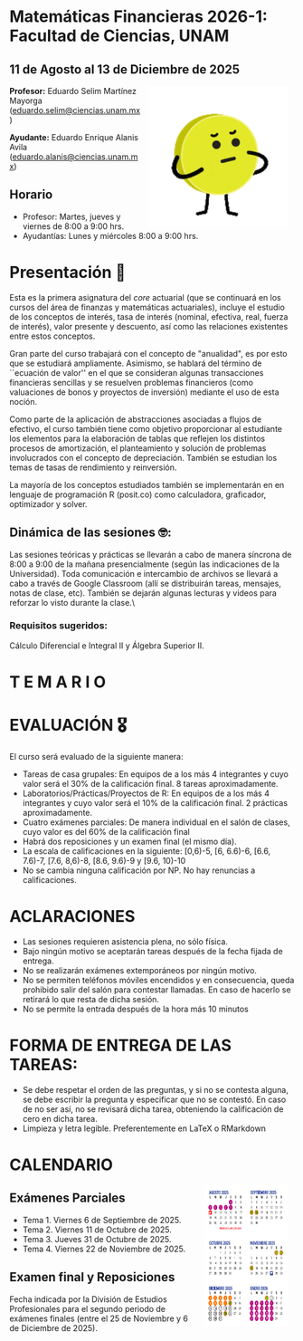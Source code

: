 # Matemáticas Financieras 2026-1: Facultad de Ciencias, UNAM
## 11 de Agosto al 13 de Diciembre de 2025

<img src="imagenes/imagen.gif" align="right" height="250" width="250" hspace="10">

**Profesor:** Eduardo Selim Martínez Mayorga (eduardo.selim@ciencias.unam.mx)

**Ayudante:** Eduardo Enrique Alanis Avila (eduardo.alanis@ciencias.unam.mx)

## Horario

+ Profesor: Martes, jueves y viernes de 8:00 a 9:00 hrs.
+ Ayudantías: Lunes y miércoles 8:00 a 9:00 hrs.

# Presentación 🚀

Esta es la primera asignatura del *core* actuarial (que se continuará en los cursos del área de finanzas y matemáticas actuariales), incluye el estudio de los conceptos de interés, tasa de interés (nominal, efectiva, real, fuerza de interés), valor presente y descuento, así como las relaciones existentes entre estos conceptos.

Gran parte del curso trabajará con el concepto de "anualidad", es por esto que se estudiará ampliamente. Asimismo, se hablará del término de ``ecuación de valor'' en el que se consideran algunas transacciones financieras sencillas y se resuelven problemas financieros (como valuaciones de bonos y proyectos de inversión) mediante el uso de esta noción.

Como parte de la aplicación de abstracciones asociadas a flujos de efectivo, el curso también tiene como objetivo proporcionar al estudiante los elementos para la elaboración de tablas que reflejen los distintos procesos de amortización, el planteamiento y solución de problemas involucrados con el concepto de depreciación. También se estudian los temas de tasas de rendimiento y reinversión.

La mayoría de los conceptos estudiados también se implementarán en en lenguaje de programación R (posit.co) como calculadora, graficador, optimizador y solver.

## Dinámica de las sesiones 🤓:
Las sesiones teóricas y prácticas se llevarán a cabo de manera síncrona de 8:00 a 9:00 de la mañana presencialmente (según las indicaciones de la Universidad). Toda comunicación e intercambio de archivos se llevará a cabo a través de Google Classroom (allí se distribuirán tareas, mensajes, notas de clase, etc). También se dejarán algunas lecturas y videos para reforzar lo visto durante la clase.\\

### Requisitos sugeridos:
Cálculo Diferencial e Integral II y Álgebra Superior II.

# T E M A R I O

# EVALUACIÓN 🎖
El curso será evaluado de la siguiente manera:

+ Tareas de casa grupales: En equipos de a los más 4 integrantes y cuyo valor será el 30\% de la calificación final. 8 tareas aproximadamente.
+ Laboratorios/Prácticas/Proyectos de R: En equipos de a los más 4 integrantes y cuyo valor será el 10\% de la calificación final. 2 prácticas aproximadamente.
+ Cuatro exámenes parciales: De manera individual en el salón de clases, cuyo valor es del 60\% de la calificación final
+ Habrá dos reposiciones y un examen final (el mismo día).
+ La escala de calificaciones en la siguiente:
[0,6)-5, [6, 6.6)-6, [6.6, 7.6)-7, [7.6, 8,6)-8, [8.6, 9.6)-9 y [9.6, 10)-10
+ No se cambia ninguna calificación por NP. No hay renuncias a calificaciones.

# ACLARACIONES

+ Las sesiones requieren asistencia plena, no sólo física.
+ Bajo ningún motivo se aceptarán tareas después de la fecha fijada de entrega.
+ No se realizarán exámenes extemporáneos por ningún motivo.
+ No se permiten teléfonos móviles encendidos y en consecuencia, queda prohibido salir del salón para contestar llamadas. En caso de hacerlo se retirará lo que resta de dicha sesión.
+ No se permite la entrada después de la hora más 10 minutos

# FORMA DE ENTREGA DE LAS TAREAS:
+ Se debe respetar el orden de las preguntas, y si no se contesta alguna, se debe escribir la pregunta y especificar que no se contestó. En caso de no ser así, no se revisará dicha tarea, obteniendo la calificación de cero en dicha tarea.
+ Limpieza y letra legible. Preferentemente en LaTeX o RMarkdown

# CALENDARIO

<img src="imagenes/calendario_unam.png" align="right" height="250" width="150" hspace="10">

## Exámenes Parciales
+ Tema 1. Viernes 6 de Septiembre de 2025.
+ Tema 2. Viernes 11 de Octubre de 2025.
+ Tema 3. Jueves 31 de Octubre de 2025.
+ Tema 4. Viernes 22 de Noviembre de 2025.

## Examen final y Reposiciones

Fecha indicada por la División de Estudios Profesionales para el segundo periodo de exámenes finales (entre el 25 de Noviembre y 6 de Diciembre de 2025).
